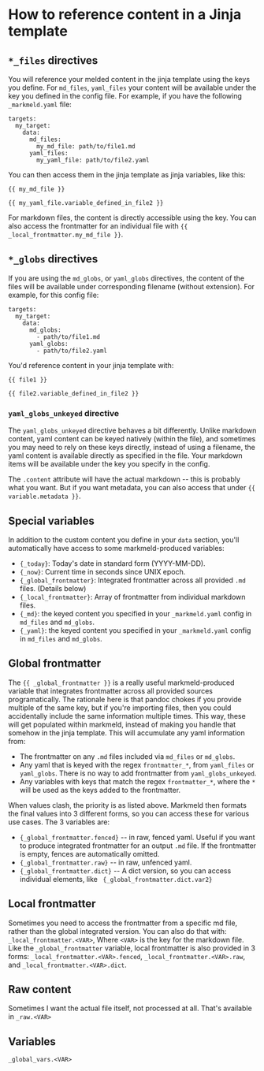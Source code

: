 # How to reference content in a Jinja template

## `*_files` directives

You will reference your melded content in the jinja template using the keys you define. For `md_files`, `yaml_files` your content will be available under the key you defined in the config file. For example, if you have the following `_markmeld.yaml` file:

```
targets:
  my_target:
    data:
      md_files:
        my_md_file: path/to/file1.md
      yaml_files:
        my_yaml_file: path/to/file2.yaml
```

You can then access them in the jinja template as jinja variables, like this:

```jinja
{{ my_md_file }}

{{ my_yaml_file.variable_defined_in_file2 }}
```

For markdown files, the content is directly accessible using the key. You can also access the frontmatter for an individual file with `{{ _local_frontmatter.my_md_file }}`.

## `*_globs` directives

If you are using the `md_globs`, or `yaml_globs` directives, the content of the files will be available under corresponding filename (without extension). For example, for this config file:

```
targets:
  my_target:
    data:
      md_globs:
        - path/to/file1.md
      yaml_globs:
        - path/to/file2.yaml
```

You'd reference content in your jinja template with:

```jinja
{{ file1 }}

{{ file2.variable_defined_in_file2 }}
```

### `yaml_globs_unkeyed` directive

The `yaml_globs_unkeyed` directive behaves a bit differently. Unlike markdown content, yaml content can be keyed natively (within the file), and sometimes you may need to rely on these keys directly, instead of using a filename, the yaml content is available directly as specified in the file.  Your markdown items will be available under the key you specify in the config. 


The `.content` attribute will have the actual markdown -- this is probably what you want. But if you want metadata, you can also access that under `{{ variable.metadata }}`.

## Special variables

In addition to the custom content you define in your `data` section, you'll automatically have access to some markmeld-produced variables:

- `{_today}`: Today's date in standard form (YYYY-MM-DD).
- `{_now}`: Current time in seconds since UNIX epoch.
- `{_global_frontmatter}`: Integrated frontmatter across all provided `.md` files. (Details below)
- `{_local_frontmatter}`: Array of frontmatter from individual markdown files.
- `{_md}`: the keyed content you specified in your `_markmeld.yaml` config in `md_files` and `md_globs`.
- `{_yaml}`:  the keyed content you specified in your `_markmeld.yaml` config in `md_files` and `md_globs`.

## Global frontmatter

The `{{ _global_frontmatter }}` is a really useful markmeld-produced variable that integrates frontmatter across all provided sources programatically. The rationale here is that pandoc chokes if you provide multiple of the same key, but if you're importing files, then you could accidentally include the same information multiple times. This way, these will get populated within markmeld, instead of making you handle that somehow in the jinja template. This will accumulate any yaml information from:

- The frontmatter on any `.md` files included via `md_files` or `md_globs`.
- Any yaml that is keyed with the regex `frontmatter_*`, from `yaml_files` or `yaml_globs`. There is no way to add frontmatter from `yaml_globs_unkeyed`.
- Any variables with keys that match the regex `frontmatter_*`, where the `*` will be used as the keys added to the frontmatter.

When values clash, the priority is as listed above. Markmeld then formats the final values into 3 different forms, so you can access these for various use cases. The 3 variables are:

- `{_global_frontmatter.fenced}` -- in raw, fenced yaml. Useful if you want to produce integrated frontmatter for an output `.md` file. If the frontmatter is empty, fences are automatically omitted.
- `{_global_frontmatter.raw}` -- in raw, unfenced yaml.
- `{_global_frontmatter.dict}` -- A dict version, so you can access individual elements, like ` {_global_frontmatter.dict.var2}`


## Local frontmatter

Sometimes you need to access the frontmatter from a specific md file, rather than the global integrated version. You can also do that with: `_local_frontmatter.<VAR>`, Where `<VAR>` is the key for the markdown file. Like the `_global_frontmatter` variable, local frontmatter is also provided in 3 forms: `_local_frontmatter.<VAR>.fenced`, `_local_frontmatter.<VAR>.raw`, and `_local_frontmatter.<VAR>.dict`.


## Raw content

Sometimes I want the actual file itself, not processed at all. That's available in `_raw.<VAR>`

## Variables

`_global_vars.<VAR>`

